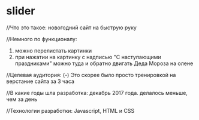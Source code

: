# slider
//Что это такое:
новогодний сайт на быструю руку

//Немного по функционалу:
1) можно перелистать картинки
2) при нажатии на картинку с надписью "С наступающими праздниками" можно туда и обратно двигать Деда Мороза на олене

//Целевая аудитория:
(-)
Это скорее было просто тренировкой на верстание сайта за 3 часа

//В какие годы шла разработка:
декабрь 2017 года. делалось меньше, чем за день

//Технологии разработки:
Javascript, HTML и CSS

